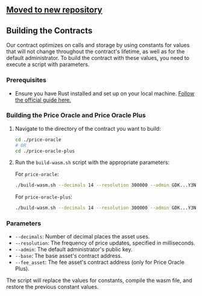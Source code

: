 ## [Moved to new repository](https://github.com/reflector-network/reflector-contract)


## Building the Contracts

Our contract optimizes on calls and storage by using constants for values that will not change throughout the contract's lifetime, as well as for the default administrator. To build the contract with these values, you need to execute a script with parameters. 

### Prerequisites

- Ensure you have Rust installed and set up on your local machine. [Follow the official guide here.](https://www.rust-lang.org/tools/install)

### Building the Price Oracle and Price Oracle Plus

1. Navigate to the directory of the contract you want to build:

    ```bash
    cd ./price-oracle
    # OR
    cd ./price-oracle-plus
    ```

2. Run the `build-wasm.sh` script with the appropriate parameters:

    For `price-oracle`:

    ```bash
    ./build-wasm.sh --decimals 14 --resolution 300000 --admin GDK...Y3N --base CCG...TY6
    ```

    For `price-oracle-plus`:

    ```bash
    ./build-wasm.sh --decimals 14 --resolution 300000 --admin GDK...Y3N --base CCG...TY6 --fee_asset CCG...TY6
    ```

### Parameters

- `--decimals`: Number of decimal places the asset uses.
- `--resolution`: The frequency of price updates, specified in milliseconds.
- `--admin`: The default administrator's public key.
- `--base`: The base asset's contract address.
- `--fee_asset`: The fee asset's contract address (only for Price Oracle Plus).

The script will replace the values for constants, compile the wasm file, and restore the previous constant values.
